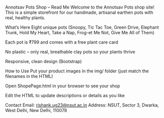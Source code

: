 Annotsav Pots Shop – Read Me
Welcome to the Annotsav Pots shop site!
This is a simple storefront for our handmade, artisanal earthen pots with real, healthy plants.

What’s Here
Eight unique pots (Snoopy, Tic Tac Toe, Green Drive, Elephant Trunk, Hold My Heart, Take a Nap, Frog-et Me Not, Give Me All of Them)

Each pot is ₹799 and comes with a free plant care card

No plastic – only real, breathable clay pots so your plants thrive

Responsive, clean design (Bootstrap)

How to Use
Put your product images in the img/ folder (just match the filenames in the HTML)

Open ShopePage.html in your browser to see your shop

Edit the HTML to update descriptions or details as you like

Contact
Email: rishank.ug23@nsut.ac.in
Address: NSUT, Sector 3, Dwarka, West Delhi, New Delhi, 110078
